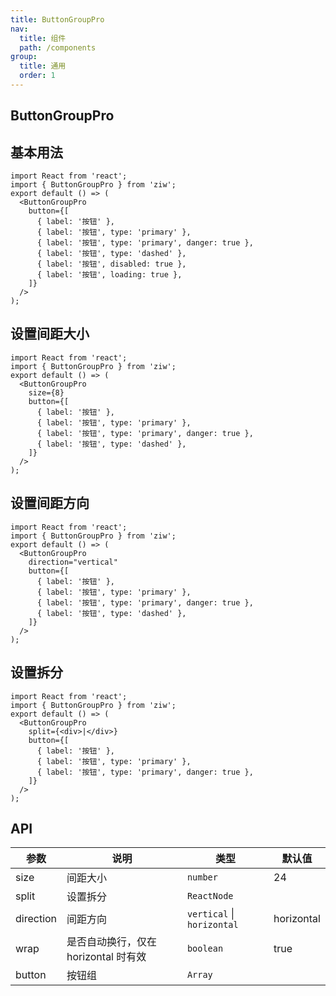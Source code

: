 ```yaml
---
title: ButtonGroupPro
nav:
  title: 组件
  path: /components
group:
  title: 通用
  order: 1
---
```


## ButtonGroupPro

## 基本用法

```tsx
import React from 'react';
import { ButtonGroupPro } from 'ziw';
export default () => (
  <ButtonGroupPro
    button={[
      { label: '按钮' },
      { label: '按钮', type: 'primary' },
      { label: '按钮', type: 'primary', danger: true },
      { label: '按钮', type: 'dashed' },
      { label: '按钮', disabled: true },
      { label: '按钮', loading: true },
    ]}
  />
);
```

## 设置间距大小

```tsx
import React from 'react';
import { ButtonGroupPro } from 'ziw';
export default () => (
  <ButtonGroupPro
    size={8}
    button={[
      { label: '按钮' },
      { label: '按钮', type: 'primary' },
      { label: '按钮', type: 'primary', danger: true },
      { label: '按钮', type: 'dashed' },
    ]}
  />
);
```

## 设置间距方向

```tsx
import React from 'react';
import { ButtonGroupPro } from 'ziw';
export default () => (
  <ButtonGroupPro
    direction="vertical"
    button={[
      { label: '按钮' },
      { label: '按钮', type: 'primary' },
      { label: '按钮', type: 'primary', danger: true },
      { label: '按钮', type: 'dashed' },
    ]}
  />
);
```

## 设置拆分

```tsx
import React from 'react';
import { ButtonGroupPro } from 'ziw';
export default () => (
  <ButtonGroupPro
    split={<div>|</div>}
    button={[
      { label: '按钮' },
      { label: '按钮', type: 'primary' },
      { label: '按钮', type: 'primary', danger: true },
    ]}
  />
);
```

## API

| 参数      | 说明                                 | 类型                       | 默认值     |
| --------- | ------------------------------------ | -------------------------- | ---------- |
| size      | 间距大小                             | `number`                   | 24         |
| split     | 设置拆分                             | `ReactNode`                |            |
| direction | 间距方向                             | `vertical` \| `horizontal` | horizontal |
| wrap      | 是否自动换行，仅在 horizontal 时有效 | `boolean`                  | true       |
| button    | 按钮组                               | `Array`                    |            |
